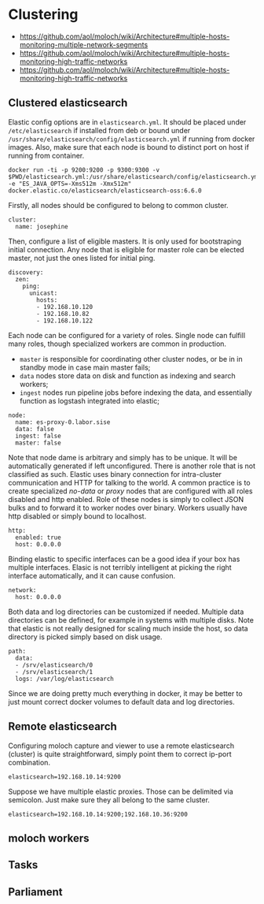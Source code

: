 # Clustering

  * https://github.com/aol/moloch/wiki/Architecture#multiple-hosts-monitoring-multiple-network-segments
  * https://github.com/aol/moloch/wiki/Architecture#multiple-hosts-monitoring-high-traffic-networks
  * https://github.com/aol/moloch/wiki/Architecture#multiple-hosts-monitoring-high-traffic-networks

## Clustered elasticsearch

Elastic config options are in `elasticsearch.yml`. It should be placed under `/etc/elasticsearch` if installed from deb or bound under `/usr/share/elasticsearch/config/elasticsearch.yml` if running from docker images. Also, make sure that each node is bound to distinct port on host if running from container.

```
docker run -ti -p 9200:9200 -p 9300:9300 -v $PWD/elasticsearch.yml:/usr/share/elasticsearch/config/elasticsearch.yml -e "ES_JAVA_OPTS=-Xms512m -Xmx512m" docker.elastic.co/elasticsearch/elasticsearch-oss:6.6.0
```

Firstly, all nodes should be configured to belong to common cluster.

```
cluster:
  name: josephine
```

Then, configure a list of eligible masters. It is only used for bootstraping initial connection. Any node that is eligible for master role can be elected master, not just the ones listed for initial ping.

```
discovery:
  zen:
    ping:
      unicast:
        hosts:
        - 192.168.10.120
        - 192.168.10.82
        - 192.168.10.122
```

Each node can be configured for a variety of roles. Single node can fulfill many roles, though specialized workers are common in production.
 * `master` is responsible for coordinating other cluster nodes, or be in in standby mode in case main master fails;
 * `data` nodes store data on disk and function as indexing and search workers;
 * `ingest` nodes run pipeline jobs before indexing the data, and essentially function as logstash integrated into elastic;

```
node:
  name: es-proxy-0.labor.sise
  data: false
  ingest: false
  master: false
```

Note that node dame is arbitrary and simply has to be unique. It will be automatically generated if left unconfigured. There is another role that is not classified as such. Elastic uses binary connection for intra-cluster communication and HTTP for talking to the world. A common practice is to create specialized *no-data* or *proxy* nodes that are configured with all roles disabled and http enabled. Role of these nodes is simply to collect JSON bulks and to forward it to worker nodes over binary. Workers usually have http disabled or simply bound to localhost.

```
http:
  enabled: true
  host: 0.0.0.0
```

Binding elastic to specific interfaces can be a good idea if your box has multiple interfaces. Elasic is not terribly intelligent at picking the right interface automatically, and it can cause confusion.

```
network:
  host: 0.0.0.0
```

Both data and log directories can be customized if needed. Multiple data directories can be defined, for example in systems with multiple disks. Note that elastic is not really designed for scaling much inside the host, so data directory is picked simply based on disk usage.

```
path:
  data:
  - /srv/elasticsearch/0
  - /srv/elasticsearch/1
  logs: /var/log/elasticsearch
```

Since we are doing pretty much everything in docker, it may be better to just mount correct docker volumes to default data and log directories.

## Remote elasticsearch

Configuring moloch capture and viewer to use a remote elasticsearch (cluster) is quite straightforward, simply point them to correct ip-port combination.

```
elasticsearch=192.168.10.14:9200
```

Suppose we have multiple elastic proxies. Those can be delimited via semicolon. Just make sure they all belong to the same cluster.

```
elasticsearch=192.168.10.14:9200;192.168.10.36:9200
```

## moloch workers

## Tasks

## Parliament
